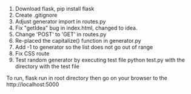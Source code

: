 1. Download flask, pip install flask
2. Create .gitignore
3. Adjust generator import in routes.py
4. Fix "getIdea" bug in index.html, changed to idea.
5. Change 'POST' to 'GET' in routes.py
6. Re-placed the capitalize() function in generator.py
7. Add -1 to generator so the list does not go out of range
8. Fix CSS route
9. Test random generator by executing test file python test.py with the directory with the test file
<!-- Is it as simple as using flask run without the export? -->
To run, flask run in root directory then go on your browser to the http://localhost:5000
